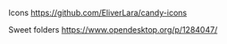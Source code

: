 Icons
https://github.com/EliverLara/candy-icons

Sweet folders
https://www.opendesktop.org/p/1284047/

